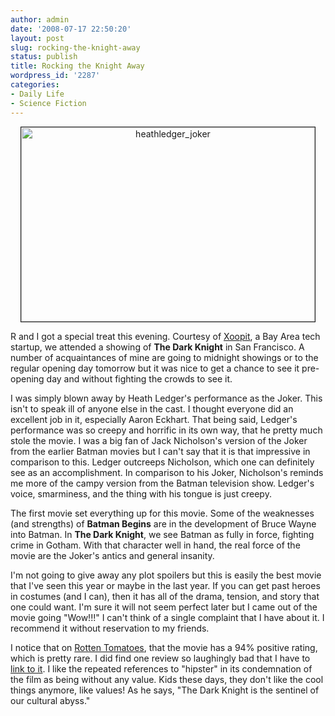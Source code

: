 ```yaml
---
author: admin
date: '2008-07-17 22:50:20'
layout: post
slug: rocking-the-knight-away
status: publish
title: Rocking the Knight Away
wordpress_id: '2287'
categories:
- Daily Life
- Science Fiction
---
```

<p align="center"><a href="http://www.flickr.com/photos/albill/2679366436/" title="heathledger_joker by albill, on Flickr"><img src="http://farm4.static.flickr.com/3275/2679366436_ab102366fe_o.jpg" width="470" height="311" alt="heathledger_joker" border="1" /></a></p>
R and I got a special treat this evening. Courtesy of <a href="http://www.xoopit.com/">Xoopit</a>, a Bay Area tech startup, we attended a showing of <strong>The Dark Knight</strong> in San Francisco. A number of acquaintances of mine are going to midnight showings or to the regular opening day tomorrow but it was nice to get a chance to see it pre-opening day and without fighting the crowds to see it.

I was simply blown away by Heath Ledger's performance as the Joker. This isn't to speak ill of anyone else in the cast. I thought everyone did an excellent job in it, especially Aaron Eckhart. That being said, Ledger's performance was so creepy and horrific in its own way, that he pretty much stole the movie. I was a big fan of Jack Nicholson's version of the Joker from the earlier Batman movies but I can't say that it is that impressive in comparison to this. Ledger outcreeps Nicholson, which one can definitely see as an accomplishment. In comparison to his Joker, Nicholson's reminds me more of the campy version from the Batman television show. Ledger's voice, smarminess, and the thing with his tongue is just creepy.

The first movie set everything up for this movie. Some of the weaknesses (and strengths) of <strong>Batman Begins</strong> are in the development of Bruce Wayne into Batman. In <strong>The Dark Knight</strong>, we see Batman as fully in force, fighting crime in Gotham. With that character well in hand, the real force of the movie are the Joker's antics and general insanity.

I'm not going to give away any plot spoilers but this is easily the best movie that I've seen this year or maybe in the last year. If you can get past heroes in costumes (and I can), then it has all of the drama, tension, and story that one could want. I'm sure it will not seem perfect later but I came out of the movie going "Wow!!!" I can't think of a single complaint that I have about it. I recommend it without reservation to my friends.

I notice that on <a href="http://www.rottentomatoes.com/m/the_dark_knight/">Rotten Tomatoes</a>, that the movie has a 94% positive rating, which is pretty rare. I did find one review so laughingly bad that I have to <a href="http://www.nypress.com/21/29/film/ArmondWhite.cfm">link to it</a>. I like the repeated references to "hipster" in its condemnation of the film as being without any value. Kids these days, they don't like the cool things anymore, like values! As he says, "The Dark Knight is the sentinel of our cultural abyss."
